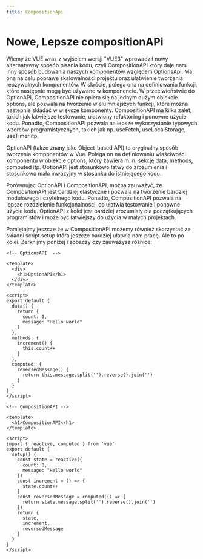 ```yaml
---
title: CompositionApi
---
```

<h1 class='text-white mb-10 mt-5 text-2xl uppercase text-center'>
  Nowe, Lepsze compositionAPi
</h1>

<TextBoxMD>
  <p class='indent-6'>
    Wiemy że VUE wraz z wyjściem wersji "VUE3" wprowadził nowy alternatywny sposób pisania kodu, czyli CompositionAPI który daje nam inny sposób budowania naszych komponentów względem OptionsApi. Ma ona na celu poprawę skalowalności projektu oraz ułatwienie tworzenia reużywalnych komponentów.
    W skrócie, polega ona na definiowaniu funkcji, które następnie mogą być używane w komponencie. W przeciwieństwie do OptionAPI, CompositionAPI nie opiera się na jednym dużym obiekcie options, ale pozwala na tworzenie wielu mniejszych funkcji, które można następnie składać w większe komponenty. CompositionAPI ma kilka zalet, takich jak łatwiejsze testowanie, ułatwiony refaktoring i ponowne użycie kodu. Ponadto, CompositionAPI pozwala na lepsze wykorzystanie typowych wzorców programistycznych, takich jak np. useFetch, useLocalStorage, useTimer itp.
  </p>
  <p class='my-2'>
    <span class='text-green-500'>OptionAPI</span> (także znany jako Object-based API) to oryginalny sposób tworzenia komponentów w Vue. Polega on na definiowaniu właściwości komponentu w obiekcie options, który zawiera m.in. sekcję data, methods, computed itp. OptionAPI jest stosunkowo łatwy do zrozumienia i stosunkowo mało inwazyjny w stosunku do istniejącego kodu.
  </p>
  <p class='my-2'>
    Porównując OptionAPI i CompositionAPI, można zauważyć, że CompositionAPI jest bardziej elastyczne i pozwala na tworzenie bardziej modułowego i czytelnego kodu. Ponadto, CompositionAPI pozwala na lepsze rozdzielenie funkcjonalności, co ułatwia testowanie i ponowne użycie kodu. OptionAPI z kolei jest bardziej zrozumiały dla początkujących programistów i może być łatwiejszy do użycia w małych projektach.
  </p>
  <p class='my-2'>
    Pamiętajmy jeszcze że w CompositionAPI możemy również skorzystać ze składni script setup która jeszcze bardziej ułatwia nam pracę. Ale to po kolei. Zerknijmy poniżej i zobaczy czy zauważysz różnice: 
  </p>
</TextBoxMD>

<div class='flex flex-wrap justify-center'>

```vue
<!-- OptionsAPI  -->

<template>
  <div>
    <h1>OptionAPI</h1>
  </div>
</template>

<script>
export default {
  data() {
    return {
      count: 0,
      message: "Hello world"
    }
  },
  methods: {
    increment() {
      this.count++
    }
  },
  computed: {
    reversedMessage() {
      return this.message.split('').reverse().join('')
    }
  }
}
</script>

```


```vue
<!-- CompositionAPI -->

<template>
  <h1>CompositionAPI</h1>
</template>

<script>
import { reactive, computed } from 'vue'
export default {
  setup() {
    const state = reactive({
      count: 0,
      message: "Hello world"
    })
    const increment = () => {
      state.count++
    }
    const reversedMessage = computed(() => {
      return state.message.split('').reverse().join('')
    })
    return {
      state,
      increment,
      reversedMessage
    }
  }
}
</script>
```
</div>

